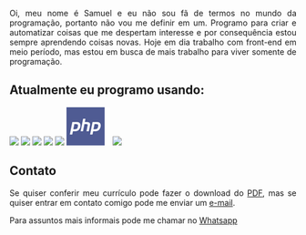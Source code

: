 
<div align="justify">
<p>Oi, meu nome é Samuel e eu não sou fã de termos no mundo da programação, portanto não vou me definir em um. Programo para criar e automatizar coisas que me despertam interesse e por consequência estou sempre aprendendo coisas novas. Hoje em dia trabalho com front-end em meio período, mas estou em busca de mais trabalho para viver somente de programação.
  
<h2>Atualmente eu programo usando:</h2>
  <div>
    <a href="#"><img src="https://user-images.githubusercontent.com/104655361/233168228-8967edc0-684a-48d5-98cc-14c27352980d.png"/></a>
    <a href="#"><img src="https://user-images.githubusercontent.com/104655361/233167102-cac1e4b4-d18a-4b2d-b7f8-79572897ad87.png"/></a>
    <a href="#"><img src="https://user-images.githubusercontent.com/104655361/233167670-806f10c2-66b4-4668-857f-11dda92a2a64.png"/></a>
    <a href="#"><img src="https://user-images.githubusercontent.com/104655361/233165698-2bc87014-202f-47a2-98b8-421b3374b9dd.png"/></a>
    <a href="#"><img src="https://user-images.githubusercontent.com/104655361/233163881-5bb129be-8e58-4a51-b550-555c50f7754c.png"/></a>
    <a href="#"><img src="https://github.com/Guaxininho/Codecraft/blob/8e33c3f915f1bca32e994d8ecfe4933469f80f21/Imagens/nse.png"/></a>
    <a href="#"><img src="https://user-images.githubusercontent.com/104655361/233164487-2360d6b5-0dff-49d4-ac8a-8c653a7c303f.png"/></a>
    
  </div>
  
<h2>Contato</h2>
  <p>Se quiser conferir meu currículo pode fazer o download do <a href="https://github.com/Guaxininho/Guaxininho/files/12011883/Curriculo.-.Samuel.Cavalcanti.Rodrigues.pdf" download>PDF</a>, mas se quiser entrar em contato comigo pode me enviar um <a href="mailto: samuelcavalcantimg@gmail.com">e-mail</a>.</p>
    <p>Para assuntos mais informais pode me chamar no <a href="https://api.whatsapp.com/send?phone=5532999383387">Whatsapp</a></p>
  
</div>




